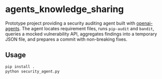 # agents_knowledge_sharing

Prototype project providing a security auditing agent built with
[openai-agents](https://pypi.org/project/openai-agents/).
The agent locates requirement files, runs `pip-audit` and `bandit`,
queries a mocked vulnerability API, aggregates findings into a temporary
JSON file, and prepares a commit with non-breaking fixes.

## Usage

```bash
pip install .
python security_agent.py
```
